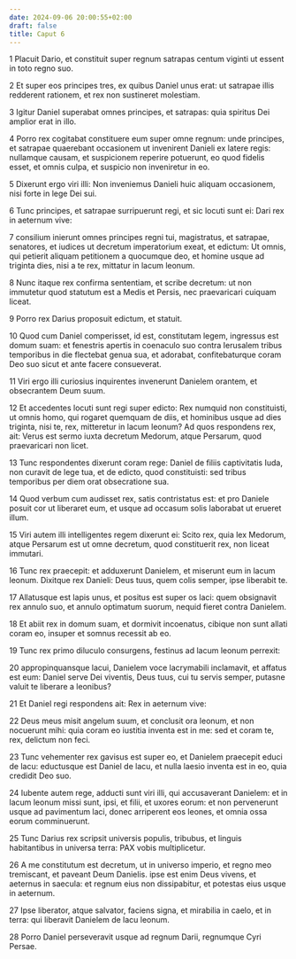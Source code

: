 ```yaml
---
date: 2024-09-06 20:00:55+02:00
draft: false
title: Caput 6
---
```





1 Placuit Dario, et constituit super regnum satrapas centum viginti ut essent in toto regno suo.

2 Et super eos principes tres, ex quibus Daniel unus erat: ut satrapae illis redderent rationem, et rex non sustineret molestiam.

3 Igitur Daniel superabat omnes principes, et satrapas: quia spiritus Dei amplior erat in illo.

4 Porro rex cogitabat constituere eum super omne regnum: unde principes, et satrapae quaerebant occasionem ut invenirent Danieli ex latere regis: nullamque causam, et suspicionem reperire potuerunt, eo quod fidelis esset, et omnis culpa, et suspicio non inveniretur in eo.

5 Dixerunt ergo viri illi: Non inveniemus Danieli huic aliquam occasionem, nisi forte in lege Dei sui.

6 Tunc principes, et satrapae surripuerunt regi, et sic locuti sunt ei: Dari rex in aeternum vive:

7 consilium inierunt omnes principes regni tui, magistratus, et satrapae, senatores, et iudices ut decretum imperatorium exeat, et edictum: Ut omnis, qui petierit aliquam petitionem a quocumque deo, et homine usque ad triginta dies, nisi a te rex, mittatur in lacum leonum.

8 Nunc itaque rex confirma sententiam, et scribe decretum: ut non immutetur quod statutum est a Medis et Persis, nec praevaricari cuiquam liceat.

9 Porro rex Darius proposuit edictum, et statuit.

10 Quod cum Daniel comperisset, id est, constitutam legem, ingressus est domum suam: et fenestris apertis in coenaculo suo contra Ierusalem tribus temporibus in die flectebat genua sua, et adorabat, confitebaturque coram Deo suo sicut et ante facere consueverat.

11 Viri ergo illi curiosius inquirentes invenerunt Danielem orantem, et obsecrantem Deum suum.

12 Et accedentes locuti sunt regi super edicto: Rex numquid non constituisti, ut omnis homo, qui rogaret quemquam de diis, et hominibus usque ad dies triginta, nisi te, rex, mitteretur in lacum leonum? Ad quos respondens rex, ait: Verus est sermo iuxta decretum Medorum, atque Persarum, quod praevaricari non licet.

13 Tunc respondentes dixerunt coram rege: Daniel de filiis captivitatis Iuda, non curavit de lege tua, et de edicto, quod constituisti: sed tribus temporibus per diem orat obsecratione sua.

14 Quod verbum cum audisset rex, satis contristatus est: et pro Daniele posuit cor ut liberaret eum, et usque ad occasum solis laborabat ut erueret illum.

15 Viri autem illi intelligentes regem dixerunt ei: Scito rex, quia lex Medorum, atque Persarum est ut omne decretum, quod constituerit rex, non liceat immutari.

16 Tunc rex praecepit: et adduxerunt Danielem, et miserunt eum in lacum leonum. Dixitque rex Danieli: Deus tuus, quem colis semper, ipse liberabit te.

17 Allatusque est lapis unus, et positus est super os laci: quem obsignavit rex annulo suo, et annulo optimatum suorum, nequid fieret contra Danielem.

18 Et abiit rex in domum suam, et dormivit incoenatus, cibique non sunt allati coram eo, insuper et somnus recessit ab eo.

19 Tunc rex primo diluculo consurgens, festinus ad lacum leonum perrexit:

20 appropinquansque lacui, Danielem voce lacrymabili inclamavit, et affatus est eum: Daniel serve Dei viventis, Deus tuus, cui tu servis semper, putasne valuit te liberare a leonibus?

21 Et Daniel regi respondens ait: Rex in aeternum vive:

22 Deus meus misit angelum suum, et conclusit ora leonum, et non nocuerunt mihi: quia coram eo iustitia inventa est in me: sed et coram te, rex, delictum non feci.

23 Tunc vehementer rex gavisus est super eo, et Danielem praecepit educi de lacu: eductusque est Daniel de lacu, et nulla laesio inventa est in eo, quia credidit Deo suo.

24 Iubente autem rege, adducti sunt viri illi, qui accusaverant Danielem: et in lacum leonum missi sunt, ipsi, et filii, et uxores eorum: et non pervenerunt usque ad pavimentum laci, donec arriperent eos leones, et omnia ossa eorum comminuerunt.

25 Tunc Darius rex scripsit universis populis, tribubus, et linguis habitantibus in universa terra: PAX vobis multiplicetur.

26 A me constitutum est decretum, ut in universo imperio, et regno meo tremiscant, et paveant Deum Danielis. ipse est enim Deus vivens, et aeternus in saecula: et regnum eius non dissipabitur, et potestas eius usque in aeternum.

27 Ipse liberator, atque salvator, faciens signa, et mirabilia in caelo, et in terra: qui liberavit Danielem de lacu leonum.

28 Porro Daniel perseveravit usque ad regnum Darii, regnumque Cyri Persae.

